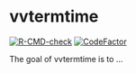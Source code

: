 
# vvtermtime

<!-- badges: start -->
[![R-CMD-check](https://github.com/vusaverse/vvtermtime/actions/workflows/R-CMD-check.yaml/badge.svg)](https://github.com/vusaverse/vvtermtime/actions/workflows/R-CMD-check.yaml)
[![CodeFactor](https://www.codefactor.io/repository/github/vusaverse/vvtermtime/badge)](https://www.codefactor.io/repository/github/vusaverse/vvtermtime)
<!-- badges: end -->

The goal of vvtermtime is to ...

